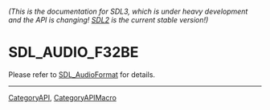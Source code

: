 ###### (This is the documentation for SDL3, which is under heavy development and the API is changing! [SDL2](https://wiki.libsdl.org/SDL2/) is the current stable version!)
# SDL_AUDIO_F32BE

Please refer to [SDL_AudioFormat](SDL_AudioFormat) for details.

----
[CategoryAPI](CategoryAPI), [CategoryAPIMacro](CategoryAPIMacro)


